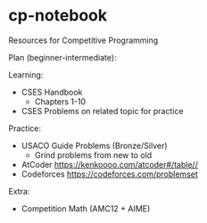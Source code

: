 # cp-notebook
Resources for Competitive Programming

Plan (beginner-intermediate):

Learning:
- CSES Handbook
    - Chapters 1-10
- CSES Problems on related topic for practice


Practice:
- USACO Guide Problems (Bronze/Silver)
    - Grind problems from new to old
- AtCoder https://kenkoooo.com/atcoder#/table//
- Codeforces https://codeforces.com/problemset 


Extra:
- Competition Math (AMC12 + AIME)
